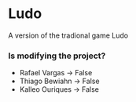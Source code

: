# Ludo
A version of the tradional game Ludo
### Is modifying the project?
- Rafael Vargas -> False
- Thiago Bewiahn -> False
- Kalleo Ouriques -> False


 
